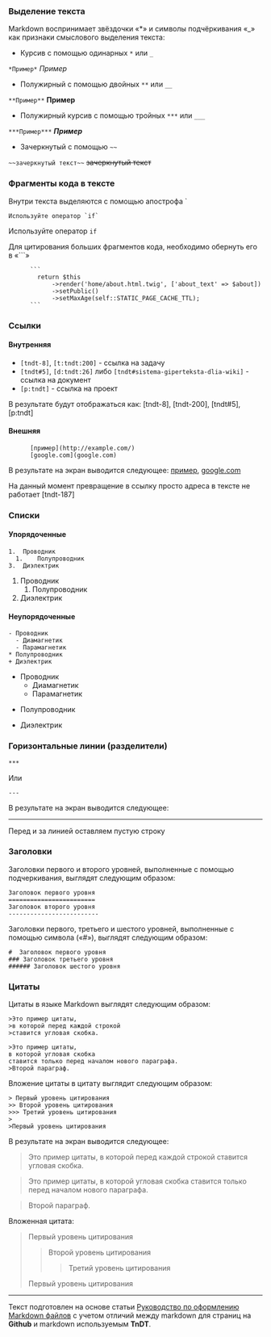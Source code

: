###	Выделение текста
Markdown воспринимает звёздочки «*» и символы подчёркивания «_» как признаки смыслового выделения текста:
- Курсив с помощью одинарных `*` или `_`

`*Пример*` *Пример*

- Полужирный с помощью двойных `**` или `__`

`**Пример**` **Пример**

- Полужирный курсив с помощью тройных `***` или `___`

`***Пример***` ***Пример***

- Зачеркнутый с помощью `~~`

`~~зачеркнутый текст~~` ~~зачеркнутый текст~~


### Фрагменты кода в тексте
Внутри текста выделяются с помощью апострофа `

```
Используйте оператор `if`
```
Используйте оператор `if`

Для цитирования больших фрагментов кода, необходимо обернуть его в «\`\`\`»
```
      ```
        return $this
            ->render('home/about.html.twig', ['about_text' => $about])
            ->setPublic()
            ->setMaxAge(self::STATIC_PAGE_CACHE_TTL);
      ```
```


### Ссылки
#### Внутренняя

 - `[tndt-8]`, `[t:tndt:200]` - ссылка на задачу
 - `[tndt#5]`, `[d:tndt:26]` либо `[tndt#sistema-giperteksta-dlia-wiki]` - ссылка на документ
 - `[p:tndt]` - ссылка на проект

В результате будут отображаться как: [tndt-8], [tndt-200], [tndt#5], [p:tndt]

#### Внешняя 
```
      [пример](http://example.com/)
      [google.com](google.com)
```
В результате на экран выводится следующее:
[пример](http://example.com/), [google.com](google.com)

На данный момент превращение в ссылку просто адреса в тексте не работает [tndt-187]



### Списки
#### Упорядоченные

    1.	Проводник
      1.	Полупроводник
    3.	Диэлектрик
1. Проводник
   1. Полупроводник
3. Диэлектрик

#### Неупорядоченные
    - Проводник
      - Диамагнетик
      - Парамагнетик
    * Полупроводник
    + Диэлектрик
- Проводник
  - Диамагнетик
  - Парамагнетик
* Полупроводник
+ Диэлектрик



### Горизонтальные линии (разделители)

    ***

Или

    ---

В результате на экран выводится следующее:

***

Перед и за линией оставляем пустую строку


### Заголовки
Заголовки первого и второго уровней, выполненные с помощью подчеркивания, выглядят следующим образом:

    Заголовок первого уровня
    ========================
    Заголовок второго уровня
    -------------------------
Заголовки первого, третьего и шестого уровней, выполненные с помощью символа («#»), выглядят следующим образом:

    #  Заголовок первого уровня
    ### Заголовок третьего уровня
    ###### Заголовок шестого уровня


### Цитаты

Цитаты в языке Markdown выглядят следующим образом:

    >Это пример цитаты,
    >в которой перед каждой строкой
    >ставится угловая скобка.

    >Это пример цитаты,
    в которой угловая скобка
    ставится только перед началом нового параграфа.
    >Второй параграф.

Вложение цитаты в цитату выглядит следующим образом:

    > Первый уровень цитирования
    >> Второй уровень цитирования
    >>> Третий уровень цитирования
    >
    >Первый уровень цитирования
В результате на экран выводится следующее:

>Это пример цитаты,
>в которой перед каждой строкой
>ставится угловая скобка.

>Это пример цитаты,
в которой угловая скобка
ставится только перед началом нового параграфа.

>Второй параграф.

Вложенная цитата:

> Первый уровень цитирования
>> Второй уровень цитирования
>>> Третий уровень цитирования
>
>Первый уровень цитирования


***
Текст подготовлен на основе статьи [Руководство по оформлению Markdown файлов](https://gist.github.com/Jekins/2bf2d0638163f1294637) 
с учетом отличий между markdown для страниц на **Github** и markdown используемым **TnDT**. 